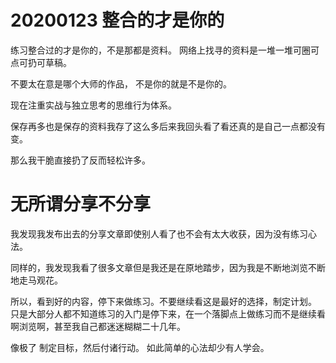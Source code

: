 
# 20200123 整合的才是你的

练习整合过的才是你的，不是那都是资料。 网络上找寻的资料是一堆一堆可圈可点可扔可草稿。 

不要太在意是哪个大师的作品， 不是你的就是不是你的。  

现在注重实战与独立思考的思维行为体系。

保存再多也是保存的资料我存了这么多后来我回头看了看还真的是自己一点都没有变。 

那么我干脆直接扔了反而轻松许多。


# 无所谓分享不分享

我发现我发布出去的分享文章即使别人看了也不会有太大收获，因为没有练习心法。

同样的，我发现我看了很多文章但是我还是在原地踏步，因为我是不断地浏览不断地走马观花。

所以，看到好的内容，停下来做练习。不要继续看这是最好的选择，制定计划。 只是大部分人都不知道练习的入门是停下来，在一个落脚点上做练习而不是继续看啊浏览啊，甚至我自己都迷迷糊糊二十几年。

像极了 制定目标，然后付诸行动。  如此简单的心法却少有人学会。 


